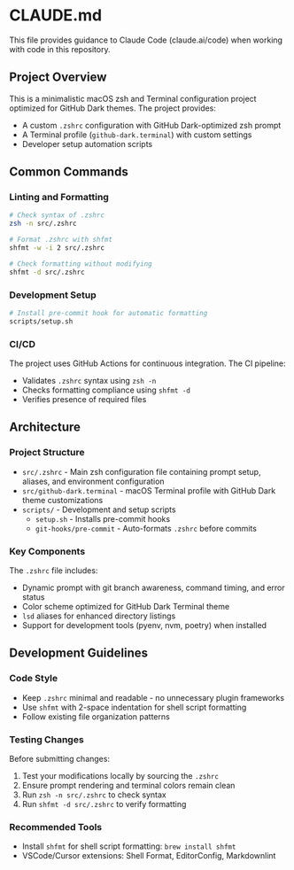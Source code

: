 # CLAUDE.md

This file provides guidance to Claude Code (claude.ai/code) when working with
code in this repository.

## Project Overview

This is a minimalistic macOS zsh and Terminal configuration project optimized for
GitHub Dark themes. The project provides:

- A custom `.zshrc` configuration with GitHub Dark-optimized zsh prompt
- A Terminal profile (`github-dark.terminal`) with custom settings
- Developer setup automation scripts

## Common Commands

### Linting and Formatting

```bash
# Check syntax of .zshrc
zsh -n src/.zshrc

# Format .zshrc with shfmt
shfmt -w -i 2 src/.zshrc

# Check formatting without modifying
shfmt -d src/.zshrc
```

### Development Setup

```bash
# Install pre-commit hook for automatic formatting
scripts/setup.sh
```

### CI/CD

The project uses GitHub Actions for continuous integration. The CI pipeline:

- Validates `.zshrc` syntax using `zsh -n`
- Checks formatting compliance using `shfmt -d`
- Verifies presence of required files

## Architecture

### Project Structure

- `src/.zshrc` - Main zsh configuration file containing prompt setup, aliases,
and environment configuration
- `src/github-dark.terminal` - macOS Terminal profile with GitHub Dark theme customizations
- `scripts/` - Development and setup scripts
  - `setup.sh` - Installs pre-commit hooks
  - `git-hooks/pre-commit` - Auto-formats `.zshrc` before commits

### Key Components

The `.zshrc` file includes:

- Dynamic prompt with git branch awareness, command timing, and error status
- Color scheme optimized for GitHub Dark Terminal theme
- `lsd` aliases for enhanced directory listings
- Support for development tools (pyenv, nvm, poetry) when installed

## Development Guidelines

### Code Style

- Keep `.zshrc` minimal and readable - no unnecessary plugin frameworks
- Use `shfmt` with 2-space indentation for shell script formatting
- Follow existing file organization patterns

### Testing Changes

Before submitting changes:

1. Test your modifications locally by sourcing the `.zshrc`
2. Ensure prompt rendering and terminal colors remain clean
3. Run `zsh -n src/.zshrc` to check syntax
4. Run `shfmt -d src/.zshrc` to verify formatting

### Recommended Tools

- Install `shfmt` for shell script formatting: `brew install shfmt`
- VSCode/Cursor extensions: Shell Format, EditorConfig, Markdownlint
